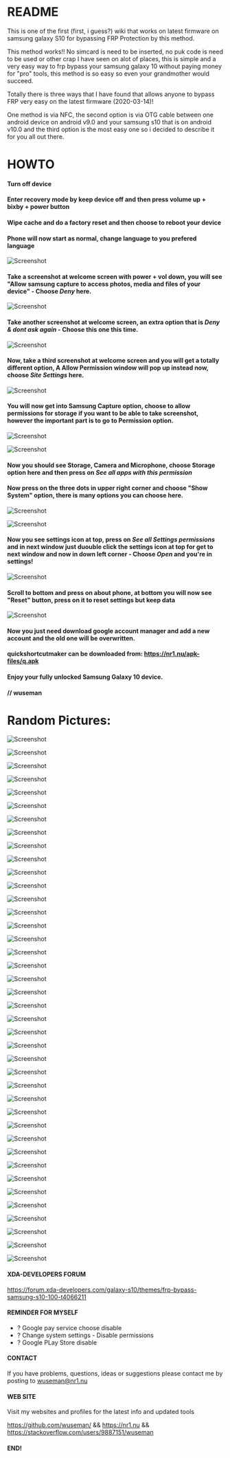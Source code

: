 # README

This is one of the first (first, i guess?) wiki that works on latest firmware on samsung galaxy S10 for bypassing FRP Protection by this method.

This method works!! No simcard is need to be inserted, no puk code is need to be used or other crap I have seen on alot of places, this is simple and a very easy way to frp bypass your samsung galaxy 10 without paying money for "pro" tools, this method is so easy so even your grandmother would succeed.

Totally there is three ways that I have found that allows anyone to bypass FRP very easy on the latest firmware (2020-03-14)!

One method is via NFC, the second option is via OTG cable between one android device on android v9.0 and your samsung s10 that is on android v10.0 and the third option is the most easy one so i decided to describe it for you all out there.

# HOWTO

#### Turn off device

#### Enter recovery mode by keep device off and then press volume up + bixby + power button

#### Wipe cache and do a factory reset and then choose to reboot your device

#### Phone will now start as normal, change language to you prefered language

![Screenshot](.previews/1.jpg)
 
#### Take a screenshot at welcome screen with power + vol down, you will see "Allow samsung capture to access photos, media and files of your device" - Choose *Deny* here. 

![Screenshot](.previews/2.jpg)

#### Take another screenshot at welcome screen, an extra option that is *Deny & dont ask again* - Choose this one this time.

![Screenshot](.previews/4.jpg)

#### Now, take a third screenshot at welcome screen and you will get a totally different option, A Allow Permission window will pop up instead now, choose  *Site Settings* here. 

![Screenshot](.previews/6.jpg)

#### You will now get into Samsung Capture option, choose to allow permissions for storage if you want to be able to take screenshot, however the important part is to go to Permission option.

![Screenshot](.previews/7.jpg)

![Screenshot](.previews/8.jpg)

#### Now you should see Storage, Camera and Microphone, choose Storage option here and then press on *See all apps with this permission*

#### Now press on the three dots in upper right corner and choose "Show System" option, there is many options you can choose here. 

![Screenshot](.previews/10.jpg)

![Screenshot](.previews/9.jpg)

#### Now you see settings icon at top, press on *See all Settings permissions* and in next window just duouble click the settings icon at top for get to next window and now in down left corner - Choose *Open* and you're in settings!

![Screenshot](.previews/16.jpg)

#### Scroll to bottom and press on about phone, at bottom you will now see "Reset" button, press on it to reset settings but keep data

![Screenshot](.previews/11.jpg)


#### Now you just need download google account manager and add a new account and the old one will be overwritten.

#### quickshortcutmaker can be downloaded from: https://nr1.nu/apk-files/q.apk

#### Enjoy your fully unlocked Samsung Galaxy 10 device.

#### // wuseman

# Random Pictures: 

![Screenshot](.previews/12.jpg)       

![Screenshot](.previews/13.jpg)       

![Screenshot](.previews/14.jpg)       

![Screenshot](.previews/15.jpg)       

![Screenshot](.previews/16.jpg)       

![Screenshot](.previews/17.jpg)       

![Screenshot](.previews/18.jpg)       

![Screenshot](.previews/19.jpg)       

![Screenshot](.previews/20.jpg)       

![Screenshot](.previews/21.jpg)       

![Screenshot](.previews/22.jpg)       

![Screenshot](.previews/23.jpg)       

![Screenshot](.previews/24.jpg)       

![Screenshot](.previews/25.jpg)       

![Screenshot](.previews/26.jpg)       

![Screenshot](.previews/27.jpg)       

![Screenshot](.previews/28.jpg)       

![Screenshot](.previews/30.jpg)       

![Screenshot](.previews/31.jpg)       

![Screenshot](.previews/32.jpg)       

![Screenshot](.previews/33.jpg)       

![Screenshot](.previews/34.jpg)       

![Screenshot](.previews/35.jpg)       

![Screenshot](.previews/36.jpg)       

![Screenshot](.previews/37.jpg)       

![Screenshot](.previews/38.jpg)       

![Screenshot](.previews/39.jpg)       

![Screenshot](.previews/40.jpg)       

![Screenshot](.previews/41.jpg)       

![Screenshot](.previews/42.jpg)       

![Screenshot](.previews/43.jpg)       

![Screenshot](.previews/44.jpg)       

![Screenshot](.previews/46.jpg)       

![Screenshot](.previews/47.jpg)       

![Screenshot](.previews/48.jpg)       

![Screenshot](.previews/49.jpg)       

![Screenshot](.previews/50.jpg)       

![Screenshot](.previews/51.jpg)       

![Screenshot](.previews/52.jpg)       

![Screenshot](.previews/53.jpg)       


#### XDA-DEVELOPERS FORUM

https://forum.xda-developers.com/galaxy-s10/themes/frp-bypass-samsung-s10-100-t4066211

#### REMINDER FOR MYSELF

* ? Google pay service choose disable
* ? Change system settings - Disable permissions
* ? Google PLay Store disable

#### CONTACT 

If you have problems, questions, ideas or suggestions please contact me by posting to wuseman@nr1.nu

#### WEB SITE

Visit my websites and profiles for the latest info and updated tools

https://github.com/wuseman/ && https://nr1.nu && https://stackoverflow.com/users/9887151/wuseman

#### END!

